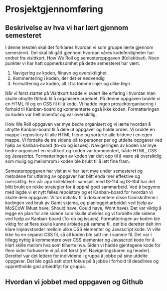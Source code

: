 # Prosjektgjennomføring

## Beskrivelse av hva vi har lært gjennom semesteret

I denne teksten skal det forklares hvordan vi som gruppe lærte gjennom semesteret. Det skal bli gått gjennom hvordan våres kodeferdigheter har endret fra visittkort, How We Roll og semesteroppgaven (Kollektivet). Noen punkter vi har hatt oppmerksomhet på dette semesteret har vært.
1. Navigering av koden, filnavn og oversiktlighet
2. Kommentering i koden, der det er nødvendig
3. Formattering av koden, alt i fra tomme linjer og ulike tegn

Når vi først startet på Visittkort hadde vi svært lite erfaring i hvordan man skulle utnytte Github til å organisere arbeidet. På denne oppgaven brukte vi en HTML fil og en CSS fil til å kode. Vi hadde ingen prosjektorganisering i forhold til Kanban-board og kommenterte også ikke koden. Formatteringen av koden var helt innenfor og var oversiktlig. 

How We Roll oppgaven var mye bedre organisert og vi lærte hvordan å utnytte Kanban-board til å dele ut oppgaver og holde orden. Vi brukte en mappe i repository til alle HTML filene og sorterte alle bildene i en egen mappe. Vi fordelte de tre sidene på to personer per og utdelte oppgaver ved hjelp av Kanban-board (to-do og issues). Navigeringen av koden var mye bedre organisert en visittkort og koden var kommentert, både HTML, CSS og Javascript. Formatteringen av koden var delt opp til å være så oversiktlig som mulig og mellomrom i koden ble brukt til å lett fine fram.

Semesteroppgaven har vist at vi har lært mye under semesteret og metodene for utføring av oppgaver har blitt enda mer effektive og oversiktlig. For vår app kollektivet i samspill med IS-114 og IS-104 har det blitt brukt en rekke strategier for å oppnå godt sammarbeid. Ved å begynne med lagde vi et nytt felles repoistory og et Kanban-board for hvordan vi skulle dele oppgaver. Vi tok initiativ til å dokumentere disse framskrittene i kodingen ved bruk av Gantt skjema, og planlegget arbeidet ved hjelp av MoSCoW (Must have, Should have, Could have, Wont have). Det var viktig å legge en plan for alle sidene som skulle utvikles og vi fordelte alle sidene ved hjelp av Kanban-board (To-do og issues). Formatteringen av koden ble viktig for at flere skulle kunne arbiede på samme fil, det ble deretter delt inn klare linjeavstander mellom ulike CSS elementer og Javascript kode. Vi ville ikke ha en separat CSS fil, så all koden ble satt inn i samme fil. Det var i tillegg nyttig å kommentere over CSS elementer og Javascript kode for å klart skille mellom hva som tilhørte hva. Siden vi hadde gjentagene kode for flere sider forkuserte vi på det først (ref. Navigeringsbaren og header). Deretter var det lettere for individene i gruppa å jobbe på sine utdelte oppgaver. Det ble også satt stort fokus på å jobbe i forhold til deadlines og opprettholde god arbiedflyt for gruppa.

## Hvordan vi jobbet med oppgaven og Github



